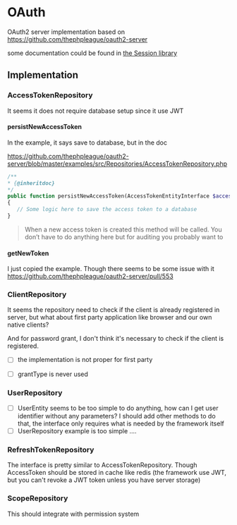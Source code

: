 # OAuth

OAuth2 server implementation based on https://github.com/thephpleague/oauth2-server

some documentation could be found in [the Session library](../Session/README.md)

## Implementation

### AccessTokenRepository

It seems it does not require database setup since it use JWT

#### persistNewAccessToken

In the example, it says save to database, but in the doc

https://github.com/thephpleague/oauth2-server/blob/master/examples/src/Repositories/AccessTokenRepository.php

````php
/**
* {@inheritdoc}
*/
public function persistNewAccessToken(AccessTokenEntityInterface $accessTokenEntity)
{
   // Some logic here to save the access token to a database
}
````

> When a new access token is created this method will be called.
> You don’t have to do anything here but for auditing you probably want to


#### getNewToken

I just copied the example.
Though there seems to be some issue with it https://github.com/thephpleague/oauth2-server/pull/553

### ClientRepository

It seems the repository need to check if the client is already registered in server, but
what about first party application like browser and our own native clients?

And for password grant, I don't think it's necessary to check if the client is registered.

- [ ] the implementation is not proper for first party
- [ ] grantType is never used


### UserRepository

- [ ] UserEntity seems to be too simple to do anything, how can I get user identifier without any parameters?
      I should add other methods to do that, the interface only requires what is needed by the framework itself
- [ ] UserRepository example is too simple ....

### RefreshTokenRepository

The interface is pretty similar to AccessTokenRepository.
Though AccessToken should be stored in cache like redis
(the framework use JWT, but you can't revoke a JWT token unless you have server storage)

### ScopeRepository

This should integrate with permission system


